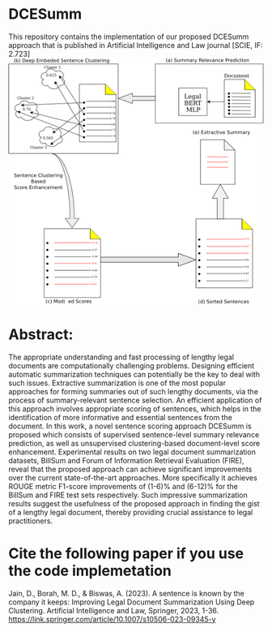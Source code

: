 # DCESumm
This repository contains the implementation of our proposed DCESumm approach that is published in Artificial Intelligence and Law journal [SCIE, IF: 2.723]
![ClusteringModel_new](https://github.com/jaindeepali010/DCESumm/blob/main/ClusteringModel_new.png?)
# Abstract:
The appropriate understanding and fast processing of lengthy legal documents are computationally challenging problems. Designing efficient automatic summarization techniques can potentially be the key to deal with such issues. Extractive summarization is one of the most popular approaches for forming summaries out of such lengthy documents, via the process of summary-relevant sentence selection. An efficient application of this approach involves appropriate scoring of sentences, which helps in the identification of more informative and essential sentences from the document. In this work, a novel sentence scoring approach DCESumm is proposed which consists of supervised sentence-level summary relevance prediction, as well as unsupervised clustering-based document-level score enhancement. Experimental results on two legal document summarization datasets, BillSum and Forum of Information Retrieval Evaluation (FIRE), reveal that the proposed approach can achieve significant improvements over the current state-of-the-art approaches. More specifically it achieves ROUGE metric F1-score improvements of (1-6)% and (6-12)% for the BillSum and FIRE test sets respectively. Such impressive summarization results suggest the usefulness of the proposed approach in finding the gist of a lengthy legal document, thereby providing crucial assistance to legal practitioners.

# Cite the following paper if you use the code implemetation
Jain, D., Borah, M. D., & Biswas, A. (2023). A sentence is known by the company it keeps: Improving Legal Document Summarization Using Deep Clustering. Artificial Intelligence and Law, Springer, 2023, 1-36. https://link.springer.com/article/10.1007/s10506-023-09345-y
